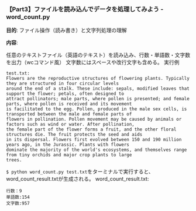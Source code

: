 ### 【Part3】ファイルを読み込んでデータを処理してみよう - word_count.py
**目的**: ファイル操作（読み書き）と文字列処理の理解

**内容**:

任意のテキストファイル（英語のテキスト）を読み込み、行数・単語数・文字数を出力（wcコマンド風）
文字数にはスペースや改行文字も含める。
実行例
```
test.txt:
Flowers are the reproductive structures of flowering plants. Typically they are structured in four circular levels
around the end of a stalk. These include: sepals, modified leaves that support the flower; petals, often designed to
attract pollinators; male parts, where pollen is presented; and female parts, where pollen is received and its movement
is facilitated to the egg. Pollen, produced in the male sex cells, is transported between the male and female parts of
flowers in pollination. Pollen movement may be caused by animals or factors such as wind or water. After pollination,
the female part of the flower forms a fruit, and the other floral structures die. The fruit protects the seed and aids
in its dispersal. Flowers first evolved between 150 and 190 million years ago, in the Jurassic. Plants with flowers
dominate the majority of the world's ecosystems, and themselves range from tiny orchids and major crop plants to large
trees.
```

`$ python word_count.py test.txt`をターミナルで実行すると、word_count_result.txtが生成される。
word_count_result.txt:
```
行数：9
単語数:154
文字数:957
```